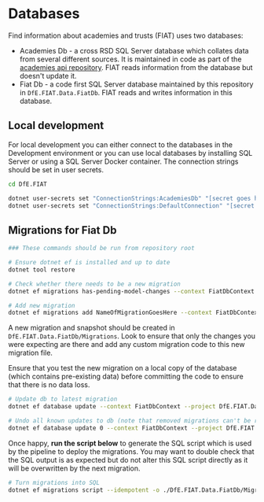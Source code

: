 # Databases

Find information about academies and trusts (FIAT) uses two databases:

- Academies Db - a cross RSD SQL Server database which collates data from several different sources. It is maintained in code as part of the [academies api repository](https://github.com/DFE-Digital/academies-api). FIAT reads information from the database but doesn't update it.
- Fiat Db - a code first SQL Server database maintained by this repository in `DfE.FIAT.Data.FiatDb`. FIAT reads and writes information in this database.

## Local development

For local development you can either connect to the databases in the Development environment or you can use local databases by installing SQL Server or using a SQL Server Docker container. The connection strings should be set in user secrets.

```bash
cd DfE.FIAT

dotnet user-secrets set "ConnectionStrings:AcademiesDb" "[secret goes here for AcademiesDb]"
dotnet user-secrets set "ConnectionStrings:DefaultConnection" "[secret goes here for FiatDb]"
```

## Migrations for Fiat Db

```bash
### These commands should be run from repository root

# Ensure dotnet ef is installed and up to date
dotnet tool restore

# Check whether there needs to be a new migration
dotnet ef migrations has-pending-model-changes --context FiatDbContext --project DfE.FIAT.Data.FiatDb --startup-project DfE.FIAT

# Add new migration
dotnet ef migrations add NameOfMigrationGoesHere --context FiatDbContext --project DfE.FIAT.Data.FiatDb --startup-project DfE.FIAT
```

A new migration and snapshot should be created in `DfE.FIAT.Data.FiatDb/Migrations`. Look to ensure that only the changes you were expecting are there and add any custom migration code to this new migration file.

Ensure that you test the new migration on a local copy of the database (which contains pre-existing data) before committing the code to ensure that there is no data loss.

```bash
# Update db to latest migration
dotnet ef database update --context FiatDbContext --project DfE.FIAT.Data.FiatDb --startup-project DfE.FIAT

# Undo all known updates to db (note that removed migrations can't be removed from db by EF)
dotnet ef database update 0 --context FiatDbContext --project DfE.FIAT.Data.FiatDb --startup-project DfE.FIAT
```

Once happy, **run the script below** to generate the SQL script which is used by the pipeline to deploy the migrations. You may want to double check that the SQL output is as expected but do not alter this SQL script directly as it will be overwritten by the next migration.

```bash
# Turn migrations into SQL
dotnet ef migrations script --idempotent -o ./DfE.FIAT.Data.FiatDb/Migrations/FiatDbMigrationScript.sql --context FiatDbContext --project DfE.FIAT.Data.FiatDb --startup-project DfE.FIAT
```
